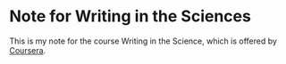 # Note for Writing in the Sciences

This is my note for the course Writing in the Science, which is offered by [Coursera](https://www.coursera.org/learn/sciwrite).

